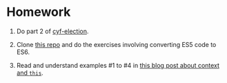 # Homework

1. Do part 2 of [cyf-election](https://github.com/CodeYourFuture/cyf-election).

2. Clone [this repo](https://github.com/Samatar26/es6-challenge-cyf) and do the exercises involving converting ES5 code to ES6.

3. Read and understand examples #1 to #4 in [this blog post about context and `this`](https://blog.kevinchisholm.com/javascript/context-object-literals/).

